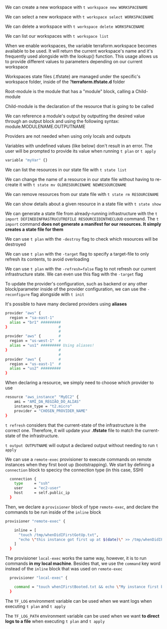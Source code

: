 We can create a new workspace with `t workspace new WORKSPACENAME`

We can select a new workspace with `t workspace select WORKSPACENAME`

We can delete a workspace with `t workspace delete WORKSPACENAME`

We can list our workspaces with `t workspace list`

When we enable workspaces, the variable terraform.workspace becomes available to be used. It will return the current workspace's name and it's frequently used alongside with the lookup() function. This usage allows us to provide different values to parameters depending on our current workspace

Workspaces state files (.tfstate) are managed under the specific's workspace folder, inside of the ?**terraform.tfstate.d** folder

Root-module is the module that has a "module" block, calling a Child-module

Child-module is the declaration of the resource that is going to be called

We can reference a module's output by outputting the desired value through an output block and using the following syntax: module.MODULENAME.OUTPUTNAME

Providers are not needed when using only locals and outputs

Variables with undefined values (like below) don't result in an error. The user will be prompted to provide its value when running `t plan` or `t apply`

```bash
variable "myVar" {}
```

We can list the resources in our state file with `t state list`

We can change the name of a resource in our state file without having to re-create it with `t state mv OLDRESOURCENAME NEWRESOURCENAME`

We can remove resources from our state file with `t state rm RESOURCENAME`

We can show details about a given resource in a state file with `t state show`

We can generate a state file from already-running infrastructure with the `t import DEFINEDINFRASTRUCUTREFILE RESOURCEIDINTHECLOUD` command. The `t import` command **does not generate a manifest for our resources. It simply creates a state file for them**

We can use `t plan` with the `-destroy` flag to check which resources will be destroyed

We can use `t plan` with the `-target` flag to specify a target-file to only refresh its contents, to avoid overloading

We can use `t plan` with the `-refresh=false` flag to not refresh our current infrastructure state. We can even use this flag with the `-target` flag

To update the provider's configuration, such as backend or any other block/parameter inside of the provider configuration, we can use the `-reconfigure` flag alongside with `t init`

It's possible to have many declared providers using **aliases**

```bash
provider "aws" {
  region = "sa-east-1"
  alias = "br1" #########
}                       #
                        #
provider "aws" {        #
  region = "us-west-1"  #
  alias = "us1" ######### Using aliases!
}                       #
                        #
provider "aws" {        #
  region = "us-east-1"  #
  alias = "us2" #########
}
```

When declaring a resource, we simply need to choose which provider to use

```bash
resource "aws_instance" "MyEC2" {
    ami = "AMI_DA_REGIÃO_DO_ALIAS"
    instance_type = "t2.micro"
    provider = "CHOSEN_PROVIDER_NAME"
}
```

`t refresh` considers that the current-state of the infrastructure is the correct one. Therefore, it will update your **.tfstate** file to match the current-state of the infrastructure.

`t output OUTPUTNAME` will output a declared output without needing to run `t apply`

We can use a `remote-exec` provisioner to execute commands on remote instances when they first boot up (bootstrapping). We start by defining a `connection` block to specicy the connection type (in this case, SSH)

```bash
  connection {
    type     = "ssh"
    user     = "ec2-user"
    host     = self.public_ip
  }
```

Then, we declare a `provisioner` block of type `remote-exec`, and declare the commands to be run inside of the `inline` block

```bash
provisioner "remote-exec" {

    inline = [
      "touch /tmp/whenDidIFirstGotUp.txt",
      "echo \"this instance got first up at $(date)\" >> /tmp/whenDidIFirstGotUp.txt"
    ]
  }
```

The provisioner `local-exec` works the same way, however, it is to run commands **in my local machine**. Besides that, we use the `command` key word instead of the `inline` block that was used on `remote-exec`

```bash
  provisioner "local-exec" {

    command = "touch whenIFirstBooted.txt && echo \"My instance first booted up on $(date)\" >> whenIFirstBooted.txt"
  }
```

The `TF_LOG` environment variable can be used when we want logs when executing `t plan` and `t apply`

The `TF_LOG_PATH` environment variable can be used when we want **to direct logs to a file** when executing `t plan` and `t apply`

